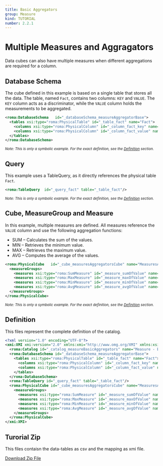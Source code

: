 ```yaml
---
title: Basic Aggregators
group: Measure
kind: TUTORIAL
number: 2.2.1
---
```

# Multiple Measures and Aggragators

Data cubes can also have multiple measures when different aggregations are required for a column.


## Database Schema

The cube defined in this example is based on a single table that stores all the data. The table, named `Fact`, contains two columns: `KEY` and `VALUE`. The `KEY` column acts as a discriminator, while the `VALUE` column holds the measurements to be aggregated.


```xml
<roma:DatabaseSchema   id="_databaseSchema_measureAggregatorBase">
  <tables xsi:type="roma:PhysicalTable" id="_table_fact" name="Fact">
    <columns xsi:type="roma:PhysicalColumn" id="_column_fact_key" name="KEY"/>
    <columns xsi:type="roma:PhysicalColumn" id="_column_fact_value" name="VALUE" type="Integer"/>
  </tables>
</roma:DatabaseSchema>

```
*<small>Note: This is only a symbolic example. For the exact definition, see the [Definition](#definition) section.</small>*
## Query

This example uses a TableQuery, as it directly references the physical table `Fact`.


```xml
<roma:TableQuery  id="_query_fact" table="_table_fact"/>

```
*<small>Note: This is only a symbolic example. For the exact definition, see the [Definition](#definition) section.</small>*
## Cube, MeasureGroup and Measure

In this example, multiple measures are defined. All measures reference the `VALUE` column and use the following aggregation functions:
- SUM – Calculates the sum of the values.
- MIN – Retrieves the minimum value.
- MAX – Retrieves the maximum value.
- AVG – Computes the average of the values.


```xml
<roma:PhysicalCube   id="_cube_measuresAggregatorsCube" name="MeasuresAggregatorsCube" query="_query_fact">
  <measureGroups>
    <measures xsi:type="roma:SumMeasure" id="_measure_sumOfValue" name="Sum of Value" column="_column_fact_value"/>
    <measures xsi:type="roma:MaxMeasure" id="_measure_maxOfValue" name="Max of Value" column="_column_fact_value"/>
    <measures xsi:type="roma:MinMeasure" id="_measure_minOfValue" name="Min of Value" column="_column_fact_value"/>
    <measures xsi:type="roma:AvgMeasure" id="_measure_avgOfValue" name="Avg of Value" column="_column_fact_value"/>
  </measureGroups>
</roma:PhysicalCube>

```
*<small>Note: This is only a symbolic example. For the exact definition, see the [Definition](#definition) section.</small>*

## Definition

This files represent the complete definition of the catalog.

```xml
<?xml version="1.0" encoding="UTF-8"?>
<xmi:XMI xmi:version="2.0" xmlns:xmi="http://www.omg.org/XMI" xmlns:xsi="http://www.w3.org/2001/XMLSchema-instance" xmlns:roma="https://www.daanse.org/spec/org.eclipse.daanse.rolap.mapping">
  <roma:Catalog id="_catalog_measureBasicAggregators" name="Measure - Basic Aggregators" cubes="_cube_measuresAggregatorsCube" dbschemas="_databaseSchema_measureAggregatorBase"/>
  <roma:DatabaseSchema id="_databaseSchema_measureAggregatorBase">
    <tables xsi:type="roma:PhysicalTable" id="_table_fact" name="Fact">
      <columns xsi:type="roma:PhysicalColumn" id="_column_fact_key" name="KEY"/>
      <columns xsi:type="roma:PhysicalColumn" id="_column_fact_value" name="VALUE" type="Integer"/>
    </tables>
  </roma:DatabaseSchema>
  <roma:TableQuery id="_query_fact" table="_table_fact"/>
  <roma:PhysicalCube id="_cube_measuresAggregatorsCube" name="MeasuresAggregatorsCube" query="_query_fact">
    <measureGroups>
      <measures xsi:type="roma:SumMeasure" id="_measure_sumOfValue" name="Sum of Value" column="_column_fact_value"/>
      <measures xsi:type="roma:MaxMeasure" id="_measure_maxOfValue" name="Max of Value" column="_column_fact_value"/>
      <measures xsi:type="roma:MinMeasure" id="_measure_minOfValue" name="Min of Value" column="_column_fact_value"/>
      <measures xsi:type="roma:AvgMeasure" id="_measure_avgOfValue" name="Avg of Value" column="_column_fact_value"/>
    </measureGroups>
  </roma:PhysicalCube>
</xmi:XMI>

```



## Turorial Zip
This files contaisn the data-tables as csv and the mapping as xmi file.

<a href="./zip/tutorial.cube.measure.aggregator.base.zip" download>Download Zip File</a>
